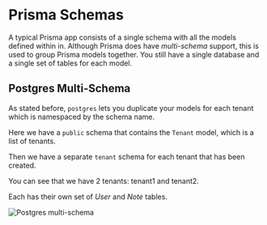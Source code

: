 # Prisma Schemas

A typical Prisma app consists of a single schema with all the models defined within in. Although Prisma does have _multi-schema_ support, this is used to group Prisma models together. You still have a single database and a single set of tables for each model.

## Postgres Multi-Schema

As stated before, `postgres` lets you duplicate your models for each tenant which is namespaced by the schema name.

Here we have a `public` schema that contains the `Tenant` model, which is a list of tenants.

Then we have a separate `tenant` schema for each tenant that has been created.

You can see that we have 2 tenants: tenant1 and tenant2.

Each has their own set of _User_ and _Note_ tables.

![Postgres multi-schema](https://imagedelivery.net/u-2jVOQ91N--iZ9jR2vcqA/bb25e6d6-2fd2-4890-a5c3-306a06526300/public)
